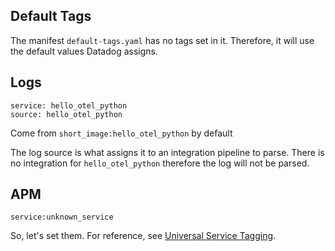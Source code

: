 Default Tags
--

The manifest ```default-tags.yaml``` has no tags set in it.  Therefore, it will use the default values Datadog assigns.  

Logs
--

```service: hello_otel_python```  
```source: hello_otel_python```  
  
Come from ```short_image:hello_otel_python``` by default
  
The log source is what assigns it to an integration pipeline to parse.  There is no integration for ```hello_otel_python``` therefore the log will not be parsed.  
  
APM
--

```service:unknown_service```
  
So, let's set them.  For reference, see [Universal Service Tagging](https://docs.datadoghq.com/getting_started/tagging/unified_service_tagging/?tab=kubernetes).  